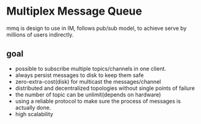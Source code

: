 # Multiplex Message Queue

mmq is design to use in IM, follows pub/sub model, to achieve serve by millions of users indirectly.

## goal
* possible to subscribe multiple topics/channels in one client.
* always persist messages to disk to keep them safe
* zero-extra-cost(disk) for multicast the messages/channel
* distributed and decentralized topologies without single points of failure
* the number of topic can be unlimit(depends on hardware)
* using a reliable protocol to make sure the process of messages is actually done.
* high scalability
